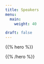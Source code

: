 ```yaml
---
title: Speakers
menu:
  main:
    weight: 40

draft: false
---
```


{{% hero %}}
<!-- TODO: filter and search -->
{{% /hero %}}